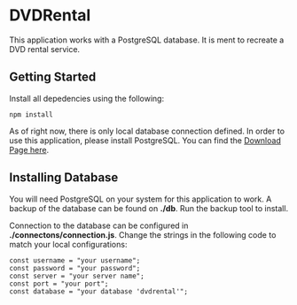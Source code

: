 # DVDRental

This application works with a PostgreSQL database. It is ment to recreate a DVD rental service.

## Getting Started

Install all depedencies using the following:

```
npm install
```

As of right now, there is only local database connection defined. In order to use this application, please install PostgreSQL.
You can find the [Download Page here](https://www.postgresql.org/download/).

## Installing Database

You will need PostgreSQL on your system for this application to work.
A backup of the database can be found on **./db**. Run the backup tool to install.

Connection to the database can be configured in **./connectons/connection.js**.
Change the strings in the following code to match your local configurations:

```
const username = "your username";
const password = "your password";
const server = "your server name";
const port = "your port";
const database = "your database 'dvdrental'";
```